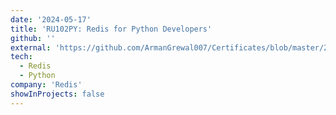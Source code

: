 ```yaml
---
date: '2024-05-17'
title: 'RU102PY: Redis for Python Developers'
github: ''
external: 'https://github.com/ArmanGrewal007/Certificates/blob/master/2024_05_17_RU102PY_Redis_Python.pdf'
tech:
  - Redis
  - Python
company: 'Redis'
showInProjects: false
---
```



